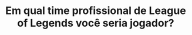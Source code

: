 ---
type: teste
title: Em qual time profissional de League of Legends você seria jogador?
game: League of Legends
image:
  name: League of Legends
  src:  ../static/assets/images/league-of-legends-worlds.jpg
questions:
  - id: c1fc0899-ddf2-4e2d-9174-186ec6b53d95
    options:
      - key: A
        text: PVP (Escolha às Cegas)
      - key: B
        text: PVP (Escolha Alternada)
      - key: C
        text: PVP (Ranqueada Solo/Duo)
      - key: D
        text: PVP (Ranqueada Flexível)
      - key: E
        text: PVP (ARAM)
      - key: F
        text: PVP (TFT)
      - key: G
        text: COOP. VS. IA
    title: Qual o seu modo de jogo favorito?
  - id: 5263c51c-9f1a-4b03-a787-65b672a167fb
    options:
      - key: A
        text: Flamengo eSports
      - key: B
        text: INTZ e-Sports Club
      - key: C
        text: paiN Gaming
      - key: D
        text: Team oNe e-Sports
      - key: E
        text: CNB e-Sports Club
      - key: F
        text: Redemption W7M
      - key: G
        text: Uppercut Esports
      - key: H
        text: KaBuM! e-Sports
    title: Qual o seu time brasileiro favorito?
  - id: f717eaea-8674-4c67-b890-20acd8d63315
    options:
      - key: A
        text: Tanques
      - key: B
        text: Lutadores
      - key: C
        text: Atiradores
      - key: D
        text: Magos
      - key: E
        text: Controladores
      - key: F
        text: Retalhadores
    title: Qual a sua classe favorita?
  - id: e2a0dbe3-76d1-4dfa-af4b-17285644d7df
    options:
      - key: A
        text: Top
      - key: B
        text: Mid
      - key: C
        text: Bot
      - key: D
        text: Jungle
    title: Qual a sua lane favorita?
  - id: e430c7d2-5dc5-4439-9b94-1f2e998148e0
    options:
      - key: A
        text: Temporada 1, 2 ou 3
      - key: B
        text: Temporada 4, 5 ou 6
      - key: C
        text: Temporada 7, 8 ou 9
    title: Em qual temporada você começou a jogar?   
result:
  statement:
    final: Você seria jogador pela equipe
    share: Eu seria jogador pela equipe %s! E você, em qual time profissional de League of Legends seria jogador?

  items:
    -
      id: 584d94e0-5d41-4646-bcc4-a1f9d2a92aa7
      title: Flamengo eSports
      image:
        name: Flamengo eSports
        src: ../static/assets/images/flamengo-esports.jpg
    -
      id: 999f81ab-3247-4029-81d1-baac4e374666
      title: INTZ e-Sports Club
      image:
        name: INTZ e-Sports Club
        src: ../static/assets/images/intz.png
    -
      id: 69266a18-1ed3-48cf-9fc5-1b011aa686b9
      title: paiN Gaming
      image:
        name: paiN Gaming
        src: ../static/assets/images/pain-gaming.png
    -
      id: 269778f8-fed4-4386-8dc7-22de7361ceab
      title: Team oNe e-Sports
      image:
        name: Team oNe e-Sports
        src: ../static/assets/images/team-one-esports.jpg
    -
      id: 3e6dee18-acbd-49bc-82a6-0dd14a9921de
      title: CNB e-Sports Club
      image:
        name: CNB e-Sports Club
        src: ../static/assets/images/cnb-esports-club.jpg
    -
      id: 7ad62680-4441-490c-9e20-28212aca53be
      title: Redemption W7M
      image:
        name: Redemption W7M
        src: ../static/assets/images/redemption-w7m.jpg
    -
      id: 4f404930-f338-4247-855f-45da3093a74a
      title: Uppercut Esports
      image:
        name: Uppercut Esports
        src: ../static/assets/images/uppercut-esports.jpg
    -
      id: be327c2e-b8d8-47b1-80b4-0bce2c834ebb
      title: KaBuM! e-Sports
      image:
        name: KaBuM! e-Sports
        src: ../static/assets/images/kabum-esports.jpg
---